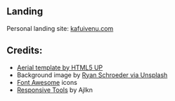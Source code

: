 ## Landing
Personal landing site: [kafuivenu.com](http://kafuivenu.com)

## Credits:
- [Aerial template by HTML5 UP](http://html5up.net/aerial)
-	Background image by	[Ryan Schroeder via Unsplash](http://unsplash.com/photos/Gg7uKdHFb_c) 
- [Font Awesome](http://fontawesome.io) icons
- [Responsive Tools](http://github.com/ajlkn/responsive-tools) by Ajlkn
